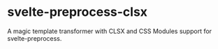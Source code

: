 # svelte-preprocess-clsx
A magic template transformer with CLSX and CSS Modules support for svelte-preprocess.
